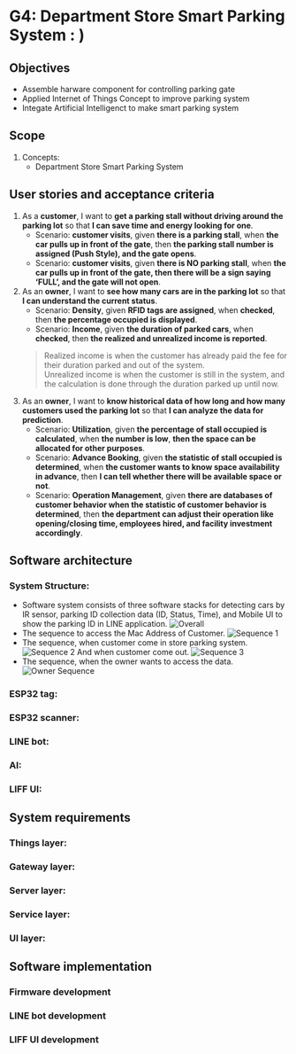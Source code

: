 # G4: Department Store Smart Parking System : )

## Objectives
* Assemble harware component for controlling parking gate
* Applied Internet of Things Concept to improve parking system
* Integate Artificial Intelligenct to make smart parking system

## Scope
1. Concepts: 
   * Department Store Smart Parking System

## User stories and acceptance criteria
1. As a **customer**, I want to **get a parking stall without driving around the parking lot** so that **I can save time and energy looking for one**.
   * Scenario: **customer visits**, given **there is a parking stall**, when **the car pulls up in front of the gate**, then **the parking stall number is assigned (Push Style), and the gate opens**.
   * Scenario: **customer visits**, given **there is NO parking stall**, when **the car pulls up in front of the gate, then there will be a sign saying ‘FULL’, and the gate will not open**.
2. As an **owner**, I want to **see how many cars are in the parking lot** so that **I can understand the current status**.
	* Scenario: **Density**, given **RFID tags are assigned**, when **checked**, then **the percentage occupied is displayed**.
	* Scenario: **Income**, given **the duration of parked cars**, when **checked**, then **the realized and unrealized income is reported**.
	>Realized income is when the customer has already paid the fee for their duration parked and out of the system. <br />
	>Unrealized income is when the customer is still in the system, and the calculation is done through the duration parked up until now.
3.	As an **owner**, I want to **know historical data of how long and how many customers used the parking lot** so that **I can analyze the data for prediction**.
	* Scenario: **Utilization**, given **the percentage of stall occupied is calculated**, when **the number is low**, **then the space can be allocated for other purposes**.
	* Scenario: **Advance Booking**, given **the statistic of stall occupied is determined**, when **the customer wants to know space availability in advance**, then **I can tell whether there will be available space or not**.
	* Scenario: **Operation Management**, given **there are databases of customer behavior when the statistic of customer behavior is determined**, then **the department can adjust their operation like opening/closing time, employees hired, and facility investment accordingly**.

## Software architecture
### System Structure:
* Software system consists of three software stacks for detecting cars by IR sensor, parking ID collection data (ID, Status, Time), and Mobile UI to show the parking ID in LINE application.
![Overall](https://user-images.githubusercontent.com/126540644/223747932-6dab9cc6-b294-4c76-adab-e8be04fe6427.png)
* The sequence to access the Mac Address of Customer.
![Sequence 1](https://user-images.githubusercontent.com/126540644/223780041-dd91a8f1-43d2-4b0d-a072-fa7597b572a6.jpg)
* The sequence, when customer come in store parking system.
![Sequence 2](https://user-images.githubusercontent.com/126540644/223780460-c247bd78-e674-4200-99ff-71300c1725c3.jpg)
And when customer come out.
![Sequence 3](https://user-images.githubusercontent.com/126540644/223780699-d2758c63-581d-430a-8f73-7cb4527ddf0b.jpg)
* The sequence, when the owner wants to access the data.
![Owner Sequence](https://user-images.githubusercontent.com/126540644/223205325-608ffcdf-0561-419f-ae5c-59cdd54b173f.jpg)

### ESP32 tag:

### ESP32 scanner:

### LINE bot:

### AI:

### LIFF UI: 

## System requirements
### Things layer:

### Gateway layer:

### Server layer:

### Service layer:

### UI layer:

## Software implementation
### Firmware development

### LINE bot development

### LIFF UI development
